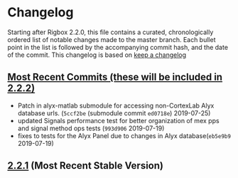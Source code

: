 # Changelog

Starting after Rigbox 2.2.0, this file contains a curated, chronologically ordered list of notable changes made to the master branch. Each bullet point in the list is followed by the accompanying commit hash, and the date of the commit. This changelog is based on [keep a changelog](https://keepachangelog.com)

## [Most Recent Commits (these will be included in 2.2.2)](https://github.com/cortex-lab/Rigbox/commits/master)

- Patch in alyx-matlab submodule for accessing non-CortexLab Alyx database urls. (`5ccf2be` (submodule commit `ed0718e`) 2019-07-25)
- updated Signals performance test for better organization of mex pps and signal method ops tests (`993d906` 2019-07-19)
- fixes to tests for the Alyx Panel due to changes in Alyx database(`eb5e9b9` 2019-07-19)

## [2.2.1](https://github.com/cortex-lab/Rigbox/releases/tag/v2.2.1) (Most Recent Stable Version)
